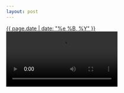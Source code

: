 ```yaml
---
layout: post
---
```


<p>
  <a href="/148">
    <time>{{ page.date | date: "%e %B, %Y" }}</time>
  </a>
  <a href="/148"><video controls src="{{ site.assets_url }}/148.mp4"></video></a>
</p>

